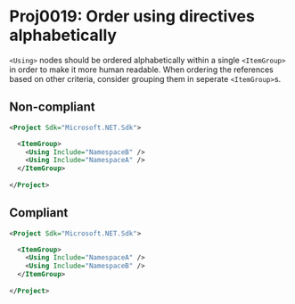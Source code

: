 # Proj0019: Order using directives alphabetically
`<Using>` nodes should be ordered alphabetically
within a single `<ItemGroup>` in order to make it more
human readable. When ordering the references based on
other criteria, consider grouping them in seperate
`<ItemGroup>`s.

## Non-compliant
``` XML
<Project Sdk="Microsoft.NET.Sdk">

  <ItemGroup>
    <Using Include="NamespaceB" />
    <Using Include="NamespaceA" />
  </ItemGroup>
  
</Project>
```

## Compliant
``` XML
<Project Sdk="Microsoft.NET.Sdk">

  <ItemGroup>
    <Using Include="NamespaceA" />
    <Using Include="NamespaceB" />
  </ItemGroup>
  
</Project>
```
